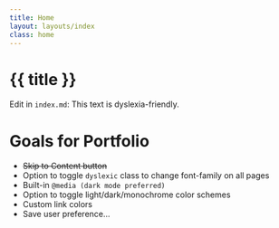 ```yaml
---
title: Home
layout: layouts/index
class: home
---
```


# {{ title }}

Edit in `index.md`: This text is dyslexia-friendly.  

# Goals for Portfolio

- ~~Skip to Content button~~
- Option to toggle `dyslexic` class to change font-family on all pages
- Built-in `@media (dark mode preferred)`
- Option to toggle light/dark/monochrome color schemes
- Custom link colors
- Save user preference...



